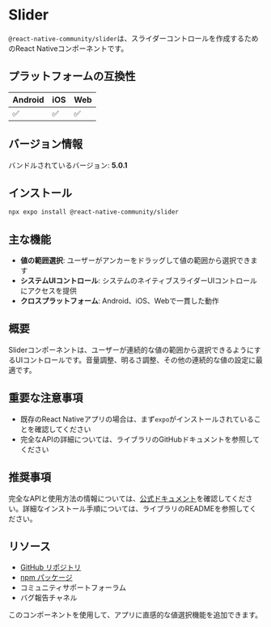 # Slider

`@react-native-community/slider`は、スライダーコントロールを作成するためのReact Nativeコンポーネントです。

## プラットフォームの互換性

| Android | iOS | Web |
|---------|-----|-----|
| ✅ | ✅ | ✅ |

## バージョン情報

バンドルされているバージョン: **5.0.1**

## インストール

```bash
npx expo install @react-native-community/slider
```

## 主な機能

- **値の範囲選択**: ユーザーがアンカーをドラッグして値の範囲から選択できます
- **システムUIコントロール**: システムのネイティブスライダーUIコントロールにアクセスを提供
- **クロスプラットフォーム**: Android、iOS、Webで一貫した動作

## 概要

Sliderコンポーネントは、ユーザーが連続的な値の範囲から選択できるようにするUIコントロールです。音量調整、明るさ調整、その他の連続的な値の設定に最適です。

## 重要な注意事項

- 既存のReact Nativeアプリの場合は、まず`expo`がインストールされていることを確認してください
- 完全なAPIの詳細については、ライブラリのGitHubドキュメントを参照してください

## 推奨事項

完全なAPIと使用方法の情報については、[公式ドキュメント](https://github.com/callstack/react-native-slider)を確認してください。詳細なインストール手順については、ライブラリのREADMEを参照してください。

## リソース

- [GitHub リポジトリ](https://github.com/callstack/react-native-slider)
- [npm パッケージ](https://www.npmjs.com/package/@react-native-community/slider)
- コミュニティサポートフォーラム
- バグ報告チャネル

このコンポーネントを使用して、アプリに直感的な値選択機能を追加できます。
